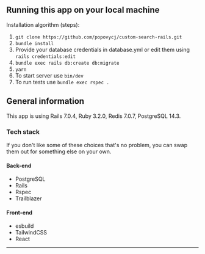 ## Running this app on your local machine
Installation algorithm (steps): <br>
1. `git clone https://github.com/popovycj/custom-search-rails.git` <br>
2. `bundle install`
3. Provide your database credentials in database.yml or edit them using `rails credentials:edit`
4. `bundle exec rails db:create db:migrate`
5. `yarn`
6. To start server use `bin/dev`
7. To run tests use `bundle exec rspec .`

## General information

This app is using Rails 7.0.4, Ruby 3.2.0, Redis 7.0.7, PostgreSQL 14.3. <br>

### Tech stack

If you don't like some of these choices that's no problem, you can swap them
out for something else on your own.

#### Back-end

- PostgreSQL
- Rails
- Rspec
- Trailblazer

#### Front-end

- esbuild
- TailwindCSS
- React

<hr>
